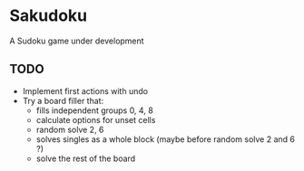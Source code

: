 # Sakudoku

A Sudoku game under development

## TODO
- Implement first actions with undo
- Try a board filler that:
    - fills independent groups 0, 4, 8
    - calculate options for unset cells
    - random solve 2, 6
    - solves singles as a whole block (maybe before random solve 2 and 6 ?)
    - solve the rest of the board